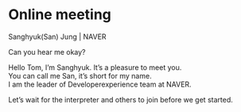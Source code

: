 # Online meeting

Sanghyuk(San) Jung | NAVER

Can you hear me okay?

Hello Tom, I’m Sanghyuk. It’s a pleasure to meet you.\
You can call me San, it’s short for my name.\
I am the leader of Developerexperience team at NAVER.

Let’s wait for the interpreter and others to join before we get started.

